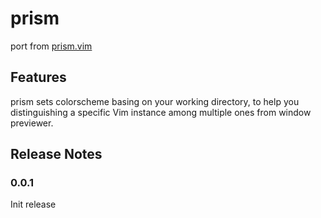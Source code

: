 # prism

port from [prism.vim](https://github.com/UncleBill/prism.vim)

## Features

prism sets colorscheme basing on your working directory, to help you distinguishing a specific Vim instance among multiple ones from window previewer.

## Release Notes

### 0.0.1

Init release